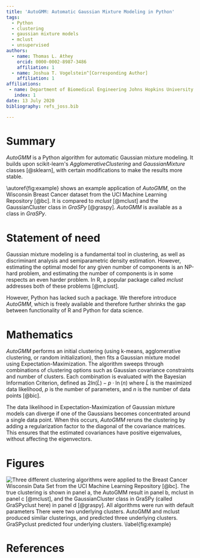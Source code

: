 ```yaml
---
title: 'AutoGMM: Automatic Gaussian Mixture Modeling in Python'
tags:
  - Python
  - clustering
  - gaussian mixture models
  - mclust
  - unsupervised
authors:
  - name: Thomas L. Athey
    orcid: 0000-0002-8987-3486
    affiliation: 1
  - name: Joshua T. Vogelstein^[Corresponding Author]
    affiliation: 1
affiliations:
 - name: Department of Biomedical Engineering Johns Hopkins University
   index: 1
date: 13 July 2020
bibliography: refs_joss.bib

---
```


# Summary

*AutoGMM* is a Python algorithm for automatic Gaussian mixture modeling. It builds upon scikit-learn's *AgglomerativeClustering* and *GaussianMixture* classes [@sklearn], with certain modifications to make the results more stable. 

\autoref{fig:example} shows an example application of *AutoGMM*, on the Wisconsin Breast Cancer dataset from the UCI Machine Learning Repository [@bc]. It is compared to *mclust* [@mclust] and the GaussianCluster class in *GraSPy* [@graspy]. *AutoGMM* is available as a class in *GraSPy*.

# Statement of need 

Gaussian mixture modeling is a fundamental tool in clustering, as well as discriminant analysis and semiparametric density estimation. However, estimating the optimal model for any given number of components is an NP-hard problem, and estimating the number of components is in some respects an even harder problem. 
In R, a popular package called *mclust* addresses both of these problems [@mclust].  

However,  Python has lacked such a package. We therefore introduce *AutoGMM*, which is freely available and therefore further shrinks the gap between functionality of R and Python for data science.

# Mathematics

*AutoGMM* performs an initial clustering (using k-means, agglomerative clustering, or random initialization), then fits a Gaussian mixture model using Expectation-Maximization. The algorithm sweeps through combinations of clustering options such as Gaussian covariance constraints and number of clusters. Each combination is evaluated with the Bayesian Information Criterion, defined as $2ln(\hat{L}) - p \cdot \ln(n)$ where $\hat{L}$ is the maximized data likelihood, $p$ is the number of parameters, and $n$ is the number of data points [@bic].

The data likelihood in Expectation-Maximization of Gaussian mixture models can diverge if one of the Gaussians becomes concentrated around a single data point. When this occurs, *AutoGMM* reruns the clustering by adding a regularization factor to the diagonal of the covariance matrices. This ensures that the estimated covariances have positive eigenvalues, without affecting the eigenvectors. 


# Figures

![Three different clustering algorithms were applied to the Breast Cancer Wisconsin Data Set from the UCI Machine Learning Repository [@bc]. The true clustering is shown in panel a, the *AutoGMM* result in panel b, *mclust* in panel c [@mclust], and the GaussianCluster class in *GraSPy* (called GraSPyclust here) in panel d [@graspy]. All algorithms were run with default parameters There were two underlying clusters. AutoGMM and mclust produced similar clusterings, and predicted three underlying clusters. GraSPyclust predicted four underlying clusters. \label{fig:example}](example.png)
	
# References